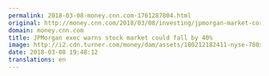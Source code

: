```yaml
---
permalink: 2018-03-08-money.cnn.com-1761287804.html
original: http://money.cnn.com/2018/03/08/investing/jpmorgan-market-correction/index.html
domain: money.cnn.com
title: JPMorgan exec warns stock market could fall by 40%
image: http://i2.cdn.turner.com/money/dam/assets/180212182411-nyse-780x439.jpg
date: 2018-03-08 19:48:12
translations: en
---
```


